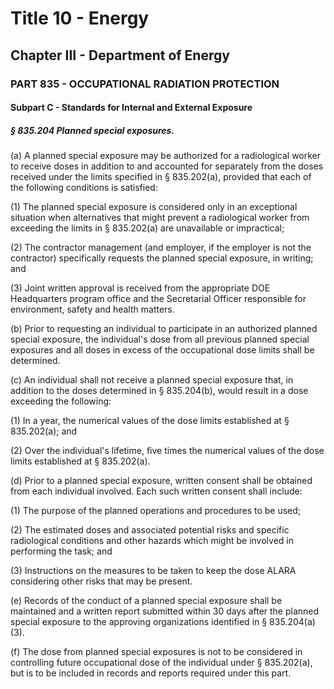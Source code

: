 
# Title 10 - Energy
## Chapter III - Department of Energy
### PART 835 - OCCUPATIONAL RADIATION PROTECTION
#### Subpart C - Standards for Internal and External Exposure
##### § 835.204 Planned special exposures.

(a) A planned special exposure may be authorized for a radiological worker to receive doses in addition to and accounted for separately from the doses received under the limits specified in § 835.202(a), provided that each of the following conditions is satisfied:

(1) The planned special exposure is considered only in an exceptional situation when alternatives that might prevent a radiological worker from exceeding the limits in § 835.202(a) are unavailable or impractical;

(2) The contractor management (and employer, if the employer is not the contractor) specifically requests the planned special exposure, in writing; and

(3) Joint written approval is received from the appropriate DOE Headquarters program office and the Secretarial Officer responsible for environment, safety and health matters.

(b) Prior to requesting an individual to participate in an authorized planned special exposure, the individual's dose from all previous planned special exposures and all doses in excess of the occupational dose limits shall be determined.

(c) An individual shall not receive a planned special exposure that, in addition to the doses determined in § 835.204(b), would result in a dose exceeding the following:

(1) In a year, the numerical values of the dose limits established at § 835.202(a); and

(2) Over the individual's lifetime, five times the numerical values of the dose limits established at § 835.202(a).

(d) Prior to a planned special exposure, written consent shall be obtained from each individual involved. Each such written consent shall include:

(1) The purpose of the planned operations and procedures to be used;

(2) The estimated doses and associated potential risks and specific radiological conditions and other hazards which might be involved in performing the task; and

(3) Instructions on the measures to be taken to keep the dose ALARA considering other risks that may be present.

(e) Records of the conduct of a planned special exposure shall be maintained and a written report submitted within 30 days after the planned special exposure to the approving organizations identified in § 835.204(a)(3).

(f) The dose from planned special exposures is not to be considered in controlling future occupational dose of the individual under § 835.202(a), but is to be included in records and reports required under this part.
